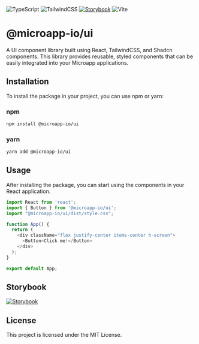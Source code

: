![TypeScript](https://img.shields.io/badge/TypeScript-3178C6?style=for-the-badge&logo=typescript&logoColor=white)
![TailwindCSS](https://img.shields.io/badge/TailwindCSS-38B2AC?style=for-the-badge&logo=tailwind-css&logoColor=white)
[![Storybook](https://img.shields.io/badge/Storybook-FF4785?style=for-the-badge&logo=storybook&logoColor=white)](https://microapp-ai.github.io/ui/)
![Vite](https://img.shields.io/badge/Vite-646CFF?style=for-the-badge&logo=vite&logoColor=white)

# @microapp-io/ui

A UI component library built using React, TailwindCSS, and Shadcn components. This library provides reusable, styled components that can be easily integrated into your Microapp applications.

## Installation

To install the package in your project, you can use npm or yarn:

### npm

```bash
npm install @microapp-io/ui
```

### yarn

```bash
yarn add @microapp-io/ui
```

## Usage

After installing the package, you can start using the components in your React application.

```TypeScript
import React from 'react';
import { Button } from '@microapp-io/ui';
import "@microapp-io/ui/dist/style.css";

function App() {
  return (
    <div className="flex justify-center items-center h-screen">
      <Button>Click me!</Button>
    </div>
  );
}

export default App;
```

## Storybook

[![Storybook](https://img.shields.io/badge/Storybook-FF4785?style=for-the-badge&logo=storybook&logoColor=white)](https://microapp-ai.github.io/ui/)

## License

This project is licensed under the MIT License.
